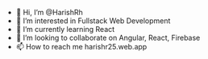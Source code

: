 - 👋 Hi, I’m @HarishRh
- 👀 I’m interested in Fullstack Web Development
- 🌱 I’m currently learning React
- 💞️ I’m looking to collaborate on Angular, React, Firebase
- 📫 How to reach me harishr25.web.app


